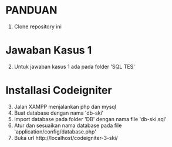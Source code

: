 # PANDUAN
1. Clone repository ini

# Jawaban Kasus 1
2. Untuk jawaban kasus 1 ada pada folder 'SQL TES'

# Installasi Codeigniter
3. Jalan XAMPP menjalankan php dan mysql
4. Buat database dengan nama 'db-ski'
5. Import database pada folder 'DB' dengan nama file 'db-ski.sql'
6. Atur dan sesuaikan nama database pada file 'application/config/database.php'
7. Buka url http://localhost/codeigniter-3-ski/